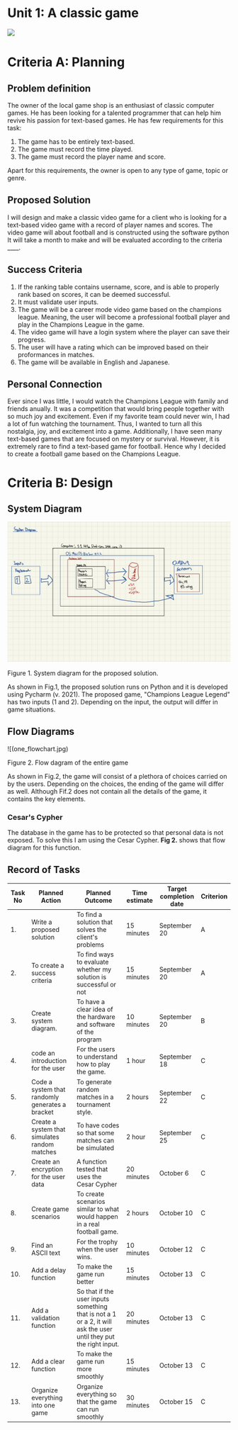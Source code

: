 # Unit 1: A classic game 
![](game.gif)

# Criteria A: Planning

## Problem definition

The owner of the local game shop is an enthusiast of classic computer games. He has been looking for a talented programmer that can help him revive his passion for text-based games. He has few requirements for this task:

1. The game has to be entirely text-based.
2. The game must record the time played.
3. The game must record the player name and score.

Apart for this requirements, the owner is open to any type of game, topic or genre. 


## Proposed Solution

I will design and make a classic video game for a client who is looking for a text-based video game with a record of player names and scores. The video game will about football and is constructed using the software python It will take a month to make and will be evaluated according to the criteria ____.

## Success Criteria

1. If the ranking table contains username, score, and is able to properly rank based on scores, it can be deemed successful.
2. It must validate user inputs.
4. The game will be a career mode video game based on the champions league. Meaning, the user will become a professional football player and play in the Champions League in the game. 
6. The video game will have a login system where the player can save their progress.
7. The user will have a rating which can be improved based on their proformances in matches.
8. The game will be available in English and Japanese.

## Personal Connection

Ever since I was little, I would watch the Champions League with family and friends anually. It was a competition that would bring people together with so much joy and excitement. Even if my favorite team could never win, I had a lot of fun watching the tournament. Thus, I wanted to turn all this nostalgia, joy, and excitement into a game. Additionally, I have seen many text-based games that are focused on mystery or survival. However, it is extremely rare to find a text-based game for football. Hence why I decided to create a football game based on the Champions League.

# Criteria B: Design

## System Diagram

![](system_diagram)

Figure 1. System diagram for the proposed solution.

As shown in Fig.1, the proposed solution runs on Python and it is developed using Pycharm (v. 2021). The proposed game, "Champions League Legend" has two inputs (1 and 2). Depending on the input, the output will differ in game situations.

## Flow Diagrams

![(one_flowchart.jpg)

Figure 2. Flow dagram of the entire game

As shown in Fig.2, the game will consist of a plethora of choices carried on by the users. Depending on the choices, the ending of the game will differ as well. Although Fif.2 does not contain all the details of the game, it contains the key elements.

### Cesar's Cypher
The database in the game has to be protected so that personal data is not exposed. To solve this I am using the Cesar Cypher. **Fig 2.** shows that flow diagram for this function. 

## Record of Tasks
| Task No | Planned Action                                  | Planned Outcome                                                                                                   | Time estimate | Target completion date | Criterion |
|---------|-------------------------------------------------|-------------------------------------------------------------------------------------------------------------------|---------------|------------------------|-----------|
| 1.      | Write a proposed solution                       | To find a solution that solves the client's problems                                                              | 15 minutes    | September 20           | A         |
| 2.      | To create a success criteria                    | To find ways to evaluate whether my solution is successful or not                                                 | 15 minutes    | September 20           | A         |
| 3.      | Create system diagram.                          | To have a clear idea of the hardware and software of the program                                                  | 10 minutes    | September 20           | B         |
| 4.      | code an introduction for the user               | For the users to understand how to play the game.                                                                 | 1 hour        | September 18           | C         |
| 5.      | Code a system that randomly generates a bracket | To generate random matches in a tournament style.                                                                 | 2 hours       | September 22           | C         |
| 6.      | Create a system that simulates random matches   | To have codes so that some matches can be simulated                                                               | 2 hour        | September 25           | C         |
| 7.      | Create an encryption for the user data          | A function tested that uses the Cesar Cypher                                                                      | 20 minutes    | October 6              | C         |
| 8.      | Create game scenarios                           | To create scenarios similar to what would happen in a real football game.                                         | 2 hours       | October 10             | C         |
| 9.      | Find an ASCII text                              | For the trophy when the user wins.                                                                                | 10 minutes    | October 12             | C         |
| 10.     | Add a delay function                            | To make the game run better                                                                                       | 15 minutes    | October 13             | C         |
| 11.     | Add a validation function                       | So that if the user inputs something that is not a 1 or a 2, it will ask the user until they put the right input. | 20 minutes    | October 13             | C         |
| 12.     | Add a clear function                            | To make the game run more smoothly                                                                                | 15 minutes    | October 13             | C         |
| 13.     | Organize everything into one game               | Organize everything so that the game can run smoothly                                                             | 30 minutes    | October 15             | C         |
